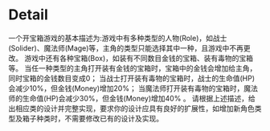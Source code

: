 <!--
 * @Author: Bittere_Gift 329056266@qq.com
 * @Date: 2022-07-03 01:42:02
 * @LastEditors: Bittere_Gift 329056266@qq.com
 * @LastEditTime: 2022-07-03 02:09:58
 * @FilePath: \practice\src\practice1\detail.md
 * @Description: https://blog.csdn.net/qq_37386833/article/details/100919779
 * 
 * Copyright (c) 2022 by Bittere_Gift 329056266@qq.com, All Rights Reserved. 
-->
# Detail

一个开宝箱游戏的基本描述为:游戏中有多种类型的人物(Role)，如战士(Solider)、魔法师(Mage)等，主角的类型只能选择其中一种，且游戏中不再更改。
游戏中还有各种宝箱(Box)，如装有不同数目金钱的宝箱、装有毒物的宝箱等。
当任一种类型的主角打开装有金钱的宝箱时，宝箱中的金钱会增加给主角，同时宝箱的金钱数目变成0；
当战士打开装有毒物的宝箱时，战士的生命值(HP)会减少10%，但金钱(Money)增加20%；
当魔法师打开装有毒物的宝箱时，魔法师的生命值(HP)会减少30%，但金钱(Money)增加40% 。
请根据上述描述，给出相应类的设计并完整实现，要求你的设计应具有良好的扩展性，如增加新角色类型及箱子种类时，不需要修改已有的设计及实现。
